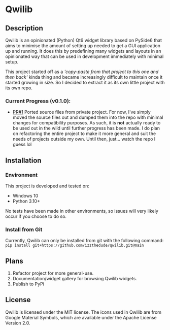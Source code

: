 # Qwilib

## Description

Qwilib is an opinionated (Python) Qt6 widget library based on PySide6 that aims to minimise the amount of setting up
needed to get a GUI application up and running. It does this by predefining many widgets and layouts in an opinionated
way that can be used in development immediately with minimal setup.

This project started off as a *'copy-paste from that project to this one and then back'* kinda thing and became
increasingly difficult to maintain once it started growing in size. So I decided to extract it as its own little project
with its own repo.

### Current Progress (v0.1.0):

- [PR#1](https://github.com/izzthedude/qwilib/pull/1) Ported source files from private project. For now, I've simply
  moved the source files out and dumped them into the repo with minimal changes for compatibility purposes. As such, it
  is **not** actually ready to be used out in the wild until further progress has been made. I do plan on refactoring
  the entire project to make it more general and suit the needs of projects outside my own. Until then, just... watch
  the repo I guess lol

## Installation

### Environment

This project is developed and tested on:

- Windows 10
- Python 3.10+

No tests have been made in other environments, so issues will very likely occur if you choose to do so.

### Install from Git

Currently, Qwilib can only be installed from git with the following command:  
`pip install git+https://github.com/izzthedude/qwilib.git@main`

## Plans

1. Refactor project for more general-use.
2. Documentation/widget gallery for browsing Qwilib widgets.
3. Publish to PyPi

## License

Qwilib is licensed under the MIT license. The icons used in Qwilib are from Google Material Symbols, which are available
under the Apache License Version 2.0.
